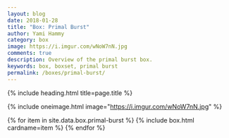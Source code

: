 ```yaml
---
layout: blog
date: 2018-01-28
title: "Box: Primal Burst"
author: Yami Hammy
category: box
image: https://i.imgur.com/wNoW7nN.jpg
comments: true
description: Overview of the primal burst box.
keywords: box, boxset, primal burst
permalink: /boxes/primal-burst/
---
```


{% include heading.html title=page.title %}

{% include oneimage.html image="https://i.imgur.com/wNoW7nN.jpg" %}

<div class="row">
    {% for item in site.data.box.primal-burst %}
        {% include box.html cardname=item %}
    {% endfor %}
</div>
